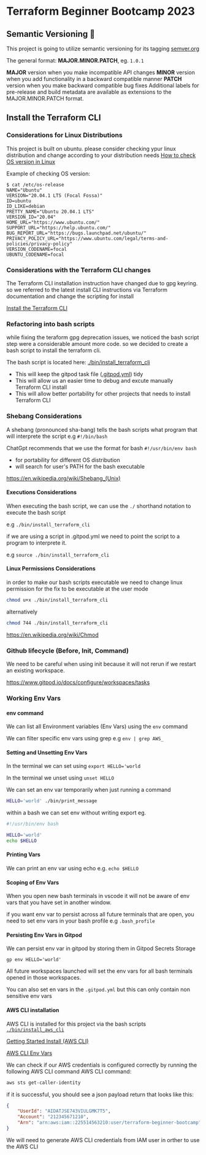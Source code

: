 # Terraform Beginner Bootcamp 2023

## Semantic Versioning :mage:


This project is going to utilize semantic versioning for its tagging
[semver.org](https://semver.org/)

The general format:
**MAJOR.MINOR.PATCH**, eg. `1.0.1`

**MAJOR** version when you make incompatible API changes
**MINOR** version when you add functionality in a backward compatible manner
**PATCH** version when you make backward compatible bug fixes
Additional labels for pre-release and build metadata are available as extensions to the MAJOR.MINOR.PATCH format.

## Install the Terraform CLI

### Considerations for Linux Distributions

This project is built on ubuntu. please consider checking ypur linux distribution and change according to your distribution needs
[How to check OS version in Linux](https://www.cyberciti.biz/faq/how-to-check-os-version-in-linux-command-line/)   

Example of checking OS version:

```
$ cat /etc/os-release
NAME="Ubuntu"
VERSION="20.04.1 LTS (Focal Fossa)"
ID=ubuntu
ID_LIKE=debian
PRETTY_NAME="Ubuntu 20.04.1 LTS"
VERSION_ID="20.04"
HOME_URL="https://www.ubuntu.com/"
SUPPORT_URL="https://help.ubuntu.com/"
BUG_REPORT_URL="https://bugs.launchpad.net/ubuntu/"
PRIVACY_POLICY_URL="https://www.ubuntu.com/legal/terms-and-policies/privacy-policy"
VERSION_CODENAME=focal
UBUNTU_CODENAME=focal
```




### Considerations with the Terraform CLI changes

The Terraform CLI installation instruction have  changed due to gpg keyring. so we referred to the latest install CLI instructions via Terraform documentation and change the scripting for install

[Install the Terraform CLI](https://developer.hashicorp.com/terraform/tutorials/aws-get-started/install-cli)


### Refactoring into bash scripts

while fixing the teraform gpg deprecation issues, we noticed the bash script step were a considerable amount more code. so we decided to create a bash script to install the terraform cli.

The bash script is located here: [./bin/install_terraform_cli](./bin/install_terraform_cli)




- This will keep the gitpod task file ([.gitpod.yml](.gitpod.yml)) tidy
- This will allow us an easier time to debug and excute manually Terraform CLI install
- This will allow better portability for other projects that needs to install Terraform CLI


### Shebang Considerations

A shebang (pronounced sha-bang) tells the bash scripts what program that will interprete the script e.g `#!/bin/bash`

ChatGpt recommends that we use the format for bash `#!/usr/bin/env bash`

- for portability for different OS distribution
- will search for user's PATH for the bash executable

https://en.wikipedia.org/wiki/Shebang_(Unix)

#### Executions Considerations

When executing the bash script, we can use the `./` shorthand notation to execute the bash script

e.g `./bin/install_terraform_cli`

if we are using a script in .gitpod.yml we need to point the script to a program to interprete it.

e.g `source ./bin/install_terraform_cli`


#### Linux Permissions Considerations

in order to make our bash scripts executable we need to change linux permission for the fix to be executable at the user mode

```sh
chmod u+x ./bin/install_terraform_cli
```
alternatively

```sh
chmod 744 ./bin/install_terraform_cli
```

https://en.wikipedia.org/wiki/Chmod


### Github lifecycle (Before, Init, Command)

We need to be careful when using init because it will not rerun if we restart an existing workspace.


https://www.gitpod.io/docs/configure/workspaces/tasks


### Working Env Vars

#### env command

We can list all Environment variables (Env Vars) using the `env` command

We can filter specific env vars using grep e.g `env | grep AWS_`

#### Setting and Unsetting Env Vars

In the terminal we can set using `export HELLO='world`

In the terminal we unset using `unset HELLO`

We can set an env var temporarily when just running a command 

```sh
HELLO='world' ./bin/print_message

```

within a bash we can set env without writing export eg.

```sh
#!/usr/bin/env bash

HELLO='world'
echo $HELLO

```

#### Printing Vars

We can print an env var using echo  e.g. `echo $HELLO`

#### Scoping of Env Vars

When you open new bash terminals in vscode it will not be aware of env vars that you have set in another window. 

if you want env var to persist across all future terminals that are open, you need to set env vars in your bash profile e.g `.bash_profile`


#### Persisting Env Vars in Gitpod

We can persist env var in gitpod by storing them in Gitpod Secrets Storage

```
gp env HELLO='world'
```

All future workspaces launched will set the env vars for all bash terminals opened in those workspaces.

You can also set en vars in the `.gitpod.yml` but this can only contain non sensitive env vars 

#### AWS CLI installation

AWS CLI is installed for this project via the bash scripts [`./bin/install_aws_cli`](./bin/install_aws_cli)



[Getting Started Install (AWS CLI)](https://docs.aws.amazon.com/cli/latest/userguide/getting-started-install.html)

[AWS CLI Env Vars](https://docs.aws.amazon.com/cli/latest/userguide/cli-configure-envvars.html)



We can check if our AWS credentials is configured correctly by running the following AWS CLI command
AWS CLI command:
```sh
aws sts get-caller-identity
```

if it is successful, you should see a json payload return that looks like this:

```json
{
    "UserId": "AIDATJSE743VIULGMK7T5",
    "Account": "212345671210",
    "Arn": "arn:aws:iam::225514563210:user/terraform-beginner-bootcamp"
}
```

We will need to generate AWS CLI credentials from IAM user in orther to use the AWS CLI 